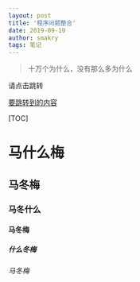 ```yaml
---
layout: post
title: '程序问题整合'
date: 2019-09-19
author: smakry
tags: 笔记
---
```


> 十万个为什么，没有那么多为什么  

<span id = "testjump">请点击跳转</span>

[要跳转到的内容](#testjump)

[TOC]

#  马什么梅  
## 马冬梅  
### 马冬什么  
#### 马冬梅  
##### 什么冬梅  
###### 马冬梅  